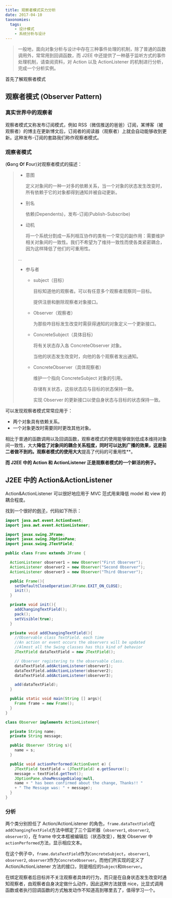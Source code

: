 ```yaml
---
title: 观察者模式实力分析
date: 2017-04-10
taxonomies:
  tags:
    - 设计模式
    - 系统分析与设计
---
```


> 一般地，面向对象分析与设计中存在三种事件处理的机制，除了普通的函数调用外，常常用到回调函数，而 J2EE 中还提供了一种基于监听方式的事件处理机制，请查阅资料，对 Action 以及 ActionListener 的机制进行分析，完成一个分析实例。

首先了解观察者模式

<!--more-->

## 观察者模式 (Observer Pattern)

### 真实世界中的观察者

观察者模式又称发布订阅模式，例如 RSS（微信推送的爸爸）订阅，某博客（被观察者）的博主在更新博文后，订阅者的阅读器（观察者）上就会自动能够收到更新。这种发布-订阅的套路我们称作观察者模式。

### 观察者模式

(**G**ang **O**f **F**our)对观察者模式的描述：

> - 意图
>
>   定义对象间的一种一对多的依赖关系，当一个对象的状态发生改变时，所有依赖于它的对象都得到通知并被自动更新。
>
> - 别名
>
>   依赖(Dependents)，发布-订阅(Publish-Subscribe)
>
> - 动机
>
>   将一个系统分割成一系列相互协作的类有一个常见的副作用：需要维护相关对象间的一致性。我们不希望为了维持一致性而使各类紧密耦合，因为这样降低了他们的可重用性。
>
> ...
>
> - 参与者
>
>   - subject（目标）
>
>     目标知道他的观察者。可以有任意多个观察者观察同一目标。
>
>     提供注册和删除观察者对象接口。
>
>   - Observer（观察者）
>
>     为那些咋目标发生改变时需获得通知的对象定义一个更新接口。
>
>   - ConcreteSubject（具体目标）
>
>     将有关状态存入各 ConcreteObserver 对象。
>
>     当他的状态发生改变时，向他的各个观察者发出通知。
>
>   - ConcreteObserver（具体观察者）
>
>     维护一个指向 ConcreteSubject 对象的引用。
>
>     存储有关状态，这些状态应与目标的状态保持一致。
>
>     实现 Observer 的更新接口以使自身状态与目标的状态保持一致。

可以发现观察者模式常常应用于：

- 两个对象具有依赖关系。
- 一个对象更改时需要同时更改其他对象。

相比于普通的函数调用以及回调函数，观察者模式的使用能够做到低成本维持对象间一致性，大大**降低了对象间的耦合关系程度，同时可以达到广播的效果，这是前二者做不到的。观察者模式的使用大大**提高了代码的可重用性\*\*。

**而 J2EE 中的 Action 和 ActionListener 正是观察者模式的一个鲜活的例子。**

## J2EE 中的 Action&ActionListener

Action&ActionListener 可以很好地应用于 MVC 范式用来降低 model 和 view 的耦合程度。

找到一个很好的[例子](http://www.ulisespulido.com/2009/03/observer-design-pattern-and-java-swing.html)，代码如下所示：

```java
import java.awt.event.ActionEvent;
import java.awt.event.ActionListener;

import javax.swing.JFrame;
import javax.swing.JOptionPane;
import javax.swing.JTextField;

public class Frame extends JFrame {

  ActionListener observer1 = new Observer("First Observer");
  ActionListener observer2 = new Observer("Second Observer");
  ActionListener observer3 = new Observer("Third Observer");

  public Frame(){
    setDefaultCloseOperation(JFrame.EXIT_ON_CLOSE);
    init();
  }

  private void init(){
    addChangingTextField();
    pack();
    setVisible(true);
  }

  private void addChangingTextField(){
    //Observable class TextField. each time
    //An action or event occurs the observers will be updated
    //Almost all the Swing classes has this kind of behavior
    JTextField dataTextField = new JTextField();

    // Observer registering to the observable class.
    dataTextField.addActionListener(observer1);
    dataTextField.addActionListener(observer2);
    dataTextField.addActionListener(observer3);

    add(dataTextField);
  }

  public static void main(String [] args){
  	Frame frame = new Frame();
  }
}

class Observer implements ActionListener{

  private String name;
  private String message;

  public Observer (String s){
  	name = s;
  }

  public void actionPerformed(ActionEvent e) {
    JTextField textField = (JTextField) e.getSource();
    message = textField.getText();
    JOptionPane.showMessageDialog(null,
    name + " has been confirmed about the change, Thanks!! "
    + " The Message was: " + message);
  }
}
```

### 分析

两个类分别担任了 Action/ActionListener 的角色，`frame.dataTextField`在`addChangingTextField`方法中绑定了三个监听器（`observer1`, `observer2`, `observer3`），在 frame 中文本框被编辑后（状态改变），触发 Observer 中`actionPerformed`方法，显示相应文本。

在这个例子中，`frame.dataTextField`作为`ConcreteSubject`，`observer1`, `observer2`, `observer3`作为`ConcreteObserver`。而他们所实现的定义了 Action/ActionListener 方法的接口，则是相应的`Subject`和`Observer`。

在绑定观察者后目标并不关注观察者具体的行为，而只是在自身状态发生改变时通知观察者，由观察者自身决定做什么动作，因此这种方法就很 nice，比显式调用函数或者执行回调函数的方式触发动作不知道高到哪里去了，值得学习一个。
